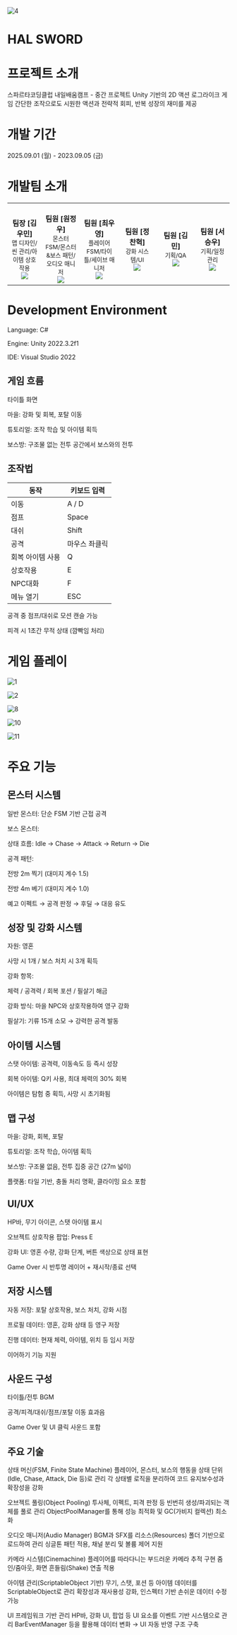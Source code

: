 

![4](https://github.com/user-attachments/assets/2e8350f3-a123-4323-9a96-350a3b0d06f1)

# HAL SWORD

# 프로젝트 소개
스파르타코딩클럽 내일배움캠프 - 중간 프로젝트 Unity 기반의 2D 액션 로그라이크 게임 간단한 조작으로도 시원한 액션과 전략적 회피, 반복 성장의 재미를 제공

# 개발 기간
2025.09.01 (월) - 2023.09.05 (금)

# 개발팀 소개

<table align="center">
  <tr>
    <td align="center" width="200px">
      <br/>
      <b>팀장 [김우민]</b>
      <br/>
      <sub>맵 디자인/씬 관리/아이템 상호작용</sub>
      <br/>
      <a href="https://github.com/woomin0011">
        <img src="https://img.shields.io/badge/GitHub-181717?style=flat&logo=github&logoColor=white"/>
      </a>
    </td>
    <td align="center" width="200px">
      <br/>
      <b>팀원 [원정우]</b>
      <br/>
      <sub>몬스터 FSM/몬스터&보스 패턴/오디오 매니저</sub>
      <br/>
      <a href="https://github.com/ONEJEUNGWOO">
        <img src="https://img.shields.io/badge/GitHub-181717?style=flat&logo=github&logoColor=white"/>
      </a>
    </td>
    <td align="center" width="200px">
      <br/>
      <b>팀원 [최우영]</b>
      <br/>
      <sub>플레이어 FSM/타이틀/세이브 매니저</sub>
      <br/>
      <a href="https://github.com/wooyoung-1">
        <img src="https://img.shields.io/badge/GitHub-181717?style=flat&logo=github&logoColor=white"/>
      </a>
    </td>
    <td align="center" width="200px">
      <br/>
      <b>팀원 [정찬혁]</b>
      <br/>
      <sub>강화 시스템/UI</sub>
      <br/>
      <a href="https://github.com/Veyro11">
        <img src="https://img.shields.io/badge/GitHub-181717?style=flat&logo=github&logoColor=white"/>
      </a>
    </td>
    <td align="center" width="200px">
      <br/>
      <b>팀원 [김민]</b>
      <br/>
      <sub>기획/QA</sub>
      <br/>
      <a href="https://github.com/Min545">
        <img src="https://img.shields.io/badge/GitHub-181717?style=flat&logo=github&logoColor=white"/>
      </a>
    </td>
    <td align="center" width="200px">
      <br/>
      <b>팀원 [서승우]</b>
      <br/>
      <sub>기획/일정관리</sub>
      <br/>
      <a href="https://github.com/polaris2910">
        <img src="https://img.shields.io/badge/GitHub-181717?style=flat&logo=github&logoColor=white"/>
      </a>
    </td>
  </tr>
</table>

# Development Environment
Language: C#

Engine: Unity 2022.3.2f1

IDE: Visual Studio 2022


## 게임 흐름
타이틀 화면

마을: 강화 및 회복, 포탈 이동

튜토리얼: 조작 학습 및 아이템 획득

보스방: 구조물 없는 전투 공간에서 보스와의 전투
## 조작법
| 동작             | 키보드 입력     |
|------------------|-----------------|
| 이동             | A / D           |
| 점프             | Space           |
| 대쉬             | Shift           |
| 공격             | 마우스 좌클릭   |
| 회복 아이템 사용 | Q               |
| 상호작용         | E               |
| NPC대화         | F               |
| 메뉴 열기        | ESC             |


공격 중 점프/대쉬로 모션 캔슬 가능

피격 시 1초간 무적 상태 (깜빡임 처리)

# 게임 플레이


![1](https://github.com/user-attachments/assets/47e3e046-21c7-4511-8236-5f24222de5d7)

![2](https://github.com/user-attachments/assets/d0e4f0f3-6b77-463c-b5a3-9bcc382eca9c)

![8](https://github.com/user-attachments/assets/329a69e7-280c-40dd-ab66-a973bd674934)

![10](https://github.com/user-attachments/assets/7b82f61d-c20f-4982-ae22-41fc91e88153)

![11](https://github.com/user-attachments/assets/2589e909-e6bf-4264-b733-0060d039c8a1)

# 주요 기능

## 몬스터 시스템
일반 몬스터: 단순 FSM 기반 근접 공격

보스 몬스터:

상태 흐름: Idle → Chase → Attack → Return → Die

공격 패턴:

전방 2m 찍기 (대미지 계수 1.5)

전방 4m 베기 (대미지 계수 1.0)

예고 이펙트 → 공격 판정 → 후딜 → 대응 유도

## 성장 및 강화 시스템
자원: 영혼

사망 시 1개 / 보스 처치 시 3개 획득

강화 항목:

체력 / 공격력 / 회복 포션 / 필살기 해금

강화 방식: 마을 NPC와 상호작용하여 영구 강화

필살기: 기류 15개 소모 → 강력한 공격 발동

## 아이템 시스템
스탯 아이템: 공격력, 이동속도 등 즉시 성장

회복 아이템: Q키 사용, 최대 체력의 30% 회복

아이템은 탐험 중 획득, 사망 시 초기화됨

## 맵 구성
마을: 강화, 회복, 포탈

튜토리얼: 조작 학습, 아이템 획득

보스방: 구조물 없음, 전투 집중 공간 (27m 넓이)

플랫폼: 타일 기반, 충돌 처리 명확, 클라이밍 요소 포함

## UI/UX
HP바, 무기 아이콘, 스탯 아이템 표시

오브젝트 상호작용 팝업: Press E

강화 UI: 영혼 수량, 강화 단계, 버튼 색상으로 상태 표현

Game Over 시 반투명 레이어 + 재시작/종료 선택

## 저장 시스템
자동 저장: 포탈 상호작용, 보스 처치, 강화 시점

프로필 데이터: 영혼, 강화 상태 등 영구 저장

진행 데이터: 현재 체력, 아이템, 위치 등 임시 저장

이어하기 기능 지원

## 사운드 구성
타이틀/전투 BGM

공격/피격/대쉬/점프/포탈 이동 효과음

Game Over 및 UI 클릭 사운드 포함

## 주요 기술
상태 머신(FSM, Finite State Machine)
플레이어, 몬스터, 보스의 행동을 상태 단위(Idle, Chase, Attack, Die 등)로 관리
각 상태별 로직을 분리하여 코드 유지보수성과 확장성을 강화

오브젝트 풀링(Object Pooling)
투사체, 이펙트, 피격 판정 등 빈번히 생성/파괴되는 객체를 풀로 관리
ObjectPoolManager를 통해 성능 최적화 및 GC(가비지 컬렉션) 최소화

오디오 매니저(Audio Manager)
BGM과 SFX를 리소스(Resources) 폴더 기반으로 로드하여 관리
싱글톤 패턴 적용, 채널 분리 및 볼륨 제어 지원

카메라 시스템(Cinemachine)
플레이어를 따라다니는 부드러운 카메라 추적 구현
줌인/줌아웃, 화면 흔들림(Shake) 연출 적용

아이템 관리(ScriptableObject 기반)
무기, 스탯, 포션 등 아이템 데이터를 ScriptableObject로 관리
확장성과 재사용성 강화, 인스펙터 기반 손쉬운 데이터 수정 가능

UI 프레임워크 기반 관리
HP바, 강화 UI, 팝업 등 UI 요소를 이벤트 기반 시스템으로 관리
BarEventManager 등을 활용해 데이터 변화 → UI 자동 반영 구조 구축



